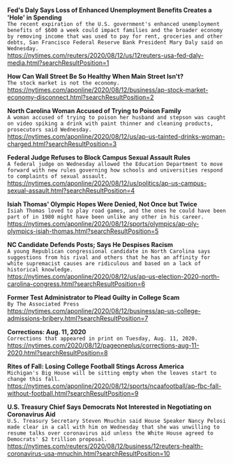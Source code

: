 **Fed's Daly Says Loss of Enhanced Unemployment Benefits Creates a 'Hole' in Spending**\
`The recent expiration of the U.S. government's enhanced unemployment benefits of $600 a week could impact families and the broader economy by removing income that was used to pay for rent, groceries and other debts, San Francisco Federal Reserve Bank President Mary Daly said on Wednesday.   `\
https://nytimes.com/reuters/2020/08/12/us/12reuters-usa-fed-daly-media.html?searchResultPosition=1

**How Can Wall Street Be So Healthy When Main Street Isn't?**\
`The stock market is not the economy. `\
https://nytimes.com/aponline/2020/08/12/business/ap-stock-market-economy-disconnect.html?searchResultPosition=2

**North Carolina Woman Accused of Trying to Poison Family**\
`A woman accused of trying to poison her husband and stepson was caught on video spiking a drink with paint thinner and cleaning products, prosecutors said Wednesday. `\
https://nytimes.com/aponline/2020/08/12/us/ap-us-tainted-drinks-woman-charged.html?searchResultPosition=3

**Federal Judge Refuses to Block Campus Sexual Assault Rules**\
`A federal judge on Wednesday allowed the Education Department to move forward with new rules governing how schools and universities respond to complaints of sexual assault.`\
https://nytimes.com/aponline/2020/08/12/us/politics/ap-us-campus-sexual-assault.html?searchResultPosition=4

**Isiah Thomas' Olympic Hopes Were Denied, Not Once but Twice**\
`Isiah Thomas loved to play road games, and the ones he could have been part of in 1980 might have been unlike any other in his career.`\
https://nytimes.com/aponline/2020/08/12/sports/olympics/ap-oly-olympics-isiah-thomas.html?searchResultPosition=5

**NC Candidate Defends Posts; Says He Despises Racism**\
`A young Republican congressional candidate in North Carolina says suggestions from his rival and others that he has an affinity for white supremacist causes are ridiculous and based on a lack of historical knowledge. `\
https://nytimes.com/aponline/2020/08/12/us/ap-us-election-2020-north-carolina-congress.html?searchResultPosition=6

**Former Test Administrator to Plead Guilty in College Scam**\
`By The Associated Press`\
https://nytimes.com/aponline/2020/08/12/business/ap-us-college-admissions-bribery.html?searchResultPosition=7

**Corrections: Aug. 11, 2020**\
`Corrections that appeared in print on Tuesday, Aug. 11, 2020.`\
https://nytimes.com/2020/08/12/pageoneplus/corrections-aug-11-2020.html?searchResultPosition=8

**Rites of Fall: Losing College Football Stings Across America**\
`Michigan's Big House will be sitting empty when the leaves start to change this fall.`\
https://nytimes.com/aponline/2020/08/12/sports/ncaafootball/ap-fbc-fall-without-football.html?searchResultPosition=9

**U.S. Treasury Chief Says Democrats Not Interested in Negotiating on Coronavirus Aid**\
`U.S. Treasury Secretary Steven Mnuchin said House Speaker Nancy Pelosi made clear in a call with him on Wednesday that she was unwilling to resume talks over coronavirus aid unless the White House agreed to Democrats' $2 trillion proposal.`\
https://nytimes.com/reuters/2020/08/12/business/12reuters-health-coronavirus-usa-mnuchin.html?searchResultPosition=10

